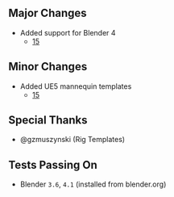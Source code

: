 ## Major Changes
* Added support for Blender 4
  * [15](https://github.com/poly-hammer/BlenderTools/pull/15)

## Minor Changes
* Added UE5 mannequin templates
  * [15](https://github.com/poly-hammer/BlenderTools/pull/15)

## Special Thanks
* @gzmuszynski (Rig Templates)

## Tests Passing On
* Blender `3.6`, `4.1` (installed from blender.org)